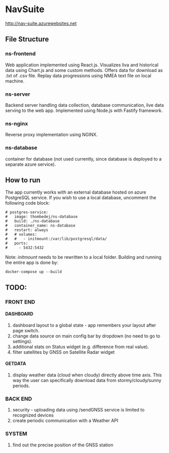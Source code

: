# NavSuite
http://nav-suite.azurewebsites.net


## File Structure
### ns-frontend
Web application implemented using React.js. Visualizes liva and historical data using Chart.js and some custom methods. Offers data for download as .txt of .csv file. Replay data progressions using NMEA text file on local machine.

### ns-server
Backend server handling data collection, database communication, live data serving to the web app. Implemented using Node.js with
Fastify framework.

### ns-nginx
Reverse proxy implementation using NGINX.

### ns-database
container for database (not used currently, since database is deployed to a separate azure service).

## How to run
The app currently works with an external database hosted on azure PostgreSQL service. If you wish to use a local database, uncomment the following code block:

    # postgres-service:
    #   image: thombedej/ns-database
    #   build: ./ns-database
    #   container_name: ns-database
    #   restart: always
    #   # volumes:
    #   #   - initmount:/var/lib/postgresql/data/
    #   ports:
    #     - 5432:5432

Note: *initmount* needs to be rewritten to a local folder.
Building and running the entire app is done by:

    docker-compose up --build


## TODO:

### FRONT END
#### DASHBOARD
1. dashboard layout to a global state - app remembers your layout after page switch.
2. change data source on main config bar by dropdown (no need to go to settings).
3. additional stats on Status widget (e.g. difference from real value).
4. filter satellites by GNSS on Satellite Radar widget

#### GETDATA
1. display weather data (cloud when cloudy) directly above time axis. This way the user can specifically download data from stormy/cloudy/sunny periods.

### BACK END
1. security - uploading data using /sendGNSS service is limited to recognized devices
2. create periodic communication with a Weather API

### SYSTEM
1. find out the precise position of the GNSS station